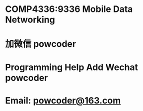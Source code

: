 # COMP4336:9336 Mobile Data Networking
# 加微信 powcoder

# Programming Help Add Wechat powcoder

# Email: powcoder@163.com

